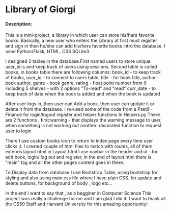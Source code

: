 # Library of Giorgi

#### Description:
This is a mini-project, a library in which user can store his/hers favorite books. Basically, a new user who enters the Library
at first must register and sign in then he/she can add his/hers favorite books intro the database. I used Python/Flask, HTML, CSS
SQLite3.

I designed 2 tables in the database.First named users to store unique user_id-s and keep track of users using sessions.
Second table is called books, in books table there are following columns: 
book_id - to keep track of books,
user_id - to connect to users table,
title - for book title,
author - book author,
genre - book genre,
rating - float point number from 0 including 5
shelves - with 2 options "To-read" and "read"
curr_date - to keep track of date when the book is added and when the book is updated

After user logs in, then user can Add a book. then user can update it or delete it from the database.
I re-used some of the code from a Pset9 - Finance for login/logout register and helper functions
In Helpers.py There are 2 functions , first:warning - that displays the warning message to user, when something is not working out
another: decorated function to request user to login

There I use custom books icon to return to index page every time user clicks it.
I created couple of html files to match with routes, all of them extends layout.html
in Layout.html I use navbar in the header and ul - for add book, login/ log out and register, in the end of layout.html 
there is "main" tag and all the other pages content goes in there.

To Display data from database I use Bootstrap Table, using bootstrap for styling and also using main.css file where I have plain CSS.
for update and delete buttons, for background of body , logo etc...

In the end I want to say that , as a begginer in Computer Science This project was really a challenge for me and I am glad I did it. I want to thank all the CS50 Staff and Harvard University for this amazing opportunity!
